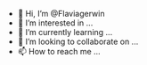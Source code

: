 - 👋 Hi, I’m @Flaviagerwin
- 👀 I’m interested in ...
- 🌱 I’m currently learning ...
- 💞️ I’m looking to collaborate on ...
- 📫 How to reach me ...

<!---
Flaviagerwin/Flaviagerwin is a ✨ special ✨ repository because its `README.md` (this file) appears on your GitHub profile.
You can click the Preview link to take a look at your changes.
--->
